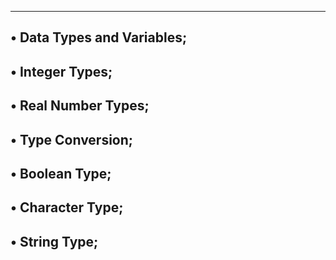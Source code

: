 ----------------------------------------------------
• Data Types and Variables;
----------------------------------------------------
• Integer Types;
-------------------------------------------------
• Real Number Types;
---------------------------------------------------
• Type Conversion;
--------------------------------------------------
• Boolean Type;
---------------------------------------------------
• Character Type;
-------------------------------------------------
• String Type;
----------------------------------------------------
